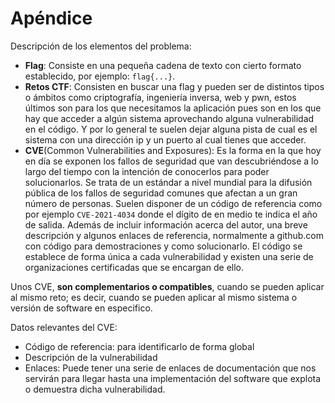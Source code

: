 # Apéndice

Descripción de los elementos del problema:
- **Flag**: Consiste en una pequeña cadena de texto con cierto formato establecido, por ejemplo: ```flag{...}```.
- **Retos CTF**: Consisten en buscar una flag y pueden ser de distintos tipos o ámbitos como criptografía, ingeniería inversa, web y pwn, estos últimos son para los que necesitamos la aplicación pues son en los que hay que acceder a algún sistema aprovechando alguna vulnerabilidad en el código. Y por lo general te suelen  dejar alguna pista de cual es el sistema con una dirección ip y un puerto al cual tienes que acceder.
- **CVE**(Common Vulnerabilities and Exposures): Es la forma en la que hoy en día se exponen los fallos de seguridad que van descubriéndose a lo largo del tiempo con la intención de conocerlos para poder solucionarlos. Se trata de un estándar a nivel mundial para la difusión pública de los fallos de seguridad comunes que afectan a un gran número de personas.
Suelen disponer de un código de referencia como por ejemplo ```CVE-2021-4034``` donde el dígito de en medio te indica el año de salida. Además de incluir información acerca del autor, una breve descripción y algunos enlaces de referencia, normalmente a github.com con código para demostraciones y como solucionarlo. El código se establece de forma única a cada vulnerabilidad y existen una serie de organizaciones certificadas que se encargan de ello.

Unos CVE, **son complementarios o compatibles**, cuando se pueden aplicar al mismo reto; es decir, cuando se pueden aplicar al mismo sistema o versión de software en especifico.

Datos relevantes del CVE:
- Código de referencia: para identificarlo de forma global
- Descripción de la vulnerabilidad
- Enlaces: Puede tener una serie de enlaces de documentación que nos servirán para llegar hasta una implementación del software que explota o demuestra dicha vulnerabilidad.

